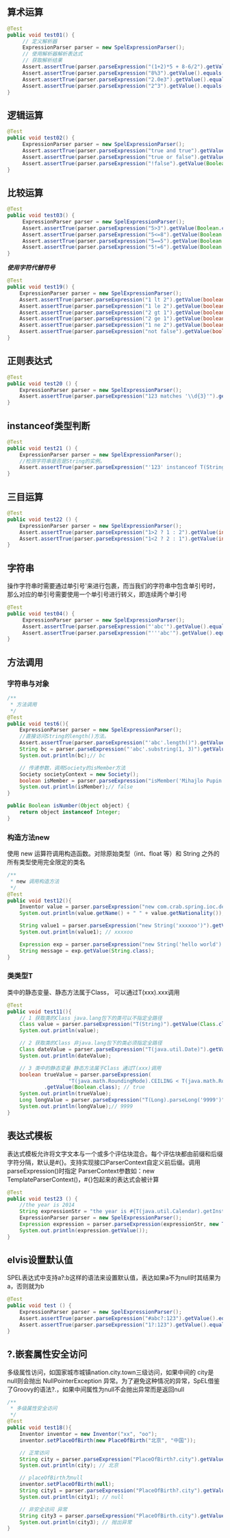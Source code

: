 ## 算术运算

```java
@Test
public void test01() {
	 // 定义解析器
	 ExpressionParser parser = new SpelExpressionParser();
     // 使用解析器解析表达式
     // 获取解析结果
	 Assert.assertTrue(parser.parseExpression("(1+2)*5 + 8-6/2").getValue().equals(20));//加减乘除
	 Assert.assertTrue(parser.parseExpression("8%3").getValue().equals(2));//求余
	 Assert.assertTrue(parser.parseExpression("2.0e3").getValue().equals(2000.0));//指数
	 Assert.assertTrue(parser.parseExpression("2^3").getValue().equals(8));//指数
}
```

<a name="obV5u"></a>

## 逻辑运算

```java
@Test
public void test02() {
	 ExpressionParser parser = new SpelExpressionParser();
	 Assert.assertTrue(parser.parseExpression("true and true").getValue(Boolean.class));//与
	 Assert.assertTrue(parser.parseExpression("true or false").getValue(Boolean.class));//与
	 Assert.assertTrue(parser.parseExpression("!false").getValue(Boolean.class));//非
}
```

<a name="SoRHg"></a>

## 比较运算

```java
@Test
public void test03() {
	 ExpressionParser parser = new SpelExpressionParser();
	 Assert.assertTrue(parser.parseExpression("5>3").getValue(Boolean.class));
	 Assert.assertTrue(parser.parseExpression("5<=8").getValue(Boolean.class));
	 Assert.assertTrue(parser.parseExpression("5==5").getValue(Boolean.class));
	 Assert.assertTrue(parser.parseExpression("5!=6").getValue(Boolean.class));
}
```

<a name="WcPzH"></a>

***使用字符代替符号***

```java
@Test
public void test19() {
    ExpressionParser parser = new SpelExpressionParser();
    Assert.assertTrue(parser.parseExpression("1 lt 2").getValue(boolean.class));//1<2
    Assert.assertTrue(parser.parseExpression("1 le 2").getValue(boolean.class));//1<=2
    Assert.assertTrue(parser.parseExpression("2 gt 1").getValue(boolean.class));//2>1
    Assert.assertTrue(parser.parseExpression("2 ge 1").getValue(boolean.class));//2>=1
    Assert.assertTrue(parser.parseExpression("1 ne 2").getValue(boolean.class));//1!=2
    Assert.assertTrue(parser.parseExpression("not false").getValue(boolean.class));//!false
}
```

<a name="zuZWM"></a>

## 正则表达式

```java
@Test
public void test20 () {
    ExpressionParser parser = new SpelExpressionParser();
    Assert.assertTrue(parser.parseExpression("123 matches '\\d{3}'").getValue(Boolean.class));//正则匹配三位数字
}
```

<a name="qWBbP"></a>

## instanceof类型判断

```java
@Test
public void test21 () {
    ExpressionParser parser = new SpelExpressionParser();
    //检测字符串是否是String的实例。
    Assert.assertTrue(parser.parseExpression("'123' instanceof T(String)").getValue(Boolean.class));
}
```

<a name="YvNhh"></a>

## 三目运算

```java
@Test
public void test22 () {
    ExpressionParser parser = new SpelExpressionParser();
    Assert.assertTrue(parser.parseExpression("1>2 ? 1 : 2").getValue(int.class) == 2);//1跟2之间的较大者为2。
    Assert.assertTrue(parser.parseExpression("1<2 ? 2 : 1").getValue(int.class) == 2);//1跟2之间的较大者为2。
}
```

<a name="MRjDH"></a>

## 字符串

操作字符串时需要通过单引号'来进行包裹，而当我们的字符串中包含单引号时，那么对应的单引号需要使用一个单引号进行转义，即连续两个单引号

```java
@Test
public void test04() {
	 ExpressionParser parser = new SpelExpressionParser();
	 Assert.assertTrue(parser.parseExpression("'abc'").getValue().equals("abc"));
	 Assert.assertTrue(parser.parseExpression("'''abc'").getValue().equals("'abc"));
}
```

<a name="Rr2t0"></a>

## 方法调用

<a name="svFMB"></a>

### 字符串与对象

```java
/**
 * 方法调用
 */
@Test
public void test6(){
    ExpressionParser parser = new SpelExpressionParser();
    //直接访问String的length()方法。
    Assert.assertTrue(parser.parseExpression("'abc'.length()").getValue().equals(3));
    String bc = parser.parseExpression("'abc'.substring(1, 3)").getValue(String.class);
    System.out.println(bc);// bc

    // 传递参数，调用Society的isMember方法
    Society societyContext = new Society();
    boolean isMember = parser.parseExpression("isMember('Mihajlo Pupin')").getValue(societyContext, Boolean.class);
    System.out.println(isMember);// false
}

public Boolean isNumber(Object object) {
    return object instanceof Integer;
}
```

<a name="ST0Vb"></a>

### 构造方法new

使用 new 运算符调用构造函数。对除原始类型（int、float 等）和 String 之外的所有类型使用完全限定的类名

```java
/**
 * new 调用构造方法
 */
@Test
public void test12(){
    Inventor value = parser.parseExpression("new com.crab.spring.ioc.demo20.Inventor('ooo','xxx')").getValue(Inventor.class);
    System.out.println(value.getName() + " " + value.getNationality()); // ooo xxx

    String value1 = parser.parseExpression("new String('xxxxoo')").getValue(String.class);
    System.out.println(value1); // xxxxoo

    Expression exp = parser.parseExpression("new String('hello world').toUpperCase()");
    String message = exp.getValue(String.class);
}
```

<a name="RzHYl"></a>

### 类类型T

类中的静态变量、静态方法属于Class， 可以通过T(xxx).xxx调用

```java
@Test
public void test11(){
    // 1 获取类的Class java.lang包下的类可以不指定全路径
    Class value = parser.parseExpression("T(String)").getValue(Class.class);
    System.out.println(value);

    // 2 获取类的Class 非java.lang包下的类必须指定全路径
    Class dateValue = parser.parseExpression("T(java.util.Date)").getValue(Class.class);
    System.out.println(dateValue);

    // 3 类中的静态变量 静态方法属于Class 通过T(xxx)调用
    boolean trueValue = parser.parseExpression(
                    "T(java.math.RoundingMode).CEILING < T(java.math.RoundingMode).FLOOR")
            .getValue(Boolean.class); // true
    System.out.println(trueValue);
    Long longValue = parser.parseExpression("T(Long).parseLong('9999')").getValue(Long.class);
    System.out.println(longValue);// 9999
}
```

<a name="YDuJD"></a>

## 表达式模板

表达式模板允许将文字文本与一个或多个评估块混合。每个评估块都由前缀和后缀字符分隔，默认是#{}。支持实现接口ParserContext自定义前后缀。调用parseExpression()时指定 ParserContext参数如：new TemplateParserContext()，#{}包起来的表达式会被计算

```java
@Test
public void test23 () {
    //the year is 2014
    String expressionStr = "the year is #{T(java.util.Calendar).getInstance().get(T(java.util.Calendar).YEAR)}";
    ExpressionParser parser = new SpelExpressionParser();
    Expression expression = parser.parseExpression(expressionStr, new TemplateParserContext());
    System.out.println(expression.getValue());
}
```

<a name="hB7Kg"></a>

## elvis设置默认值

SPEL表达式中支持a?:b这样的语法来设置默认值，表达如果a不为null时其结果为a，否则就为b

```java
@Test
public void test () {
    ExpressionParser parser = new SpelExpressionParser();
    Assert.assertTrue(parser.parseExpression("#abc?:123").getValue().equals(123));//变量abc不存在
    Assert.assertTrue(parser.parseExpression("1?:123").getValue().equals(1));//数字1不为null
}
```

<a name="NSokt"></a>

## ?.嵌套属性安全访问

多级属性访问，如国家城市城镇nation.city.town三级访问，如果中间的 city是null则会抛出 NullPointerException 异常。为了避免这种情况的异常，SpEL借鉴了Groovy的语法?.，如果中间属性为null不会抛出异常而是返回null

```java
/**
 * 多级属性安全访问
 */
@Test
public void test18(){
    Inventor inventor = new Inventor("xx", "oo");
    inventor.setPlaceOfBirth(new PlaceOfBirth("北京", "中国"));

    // 正常访问
    String city = parser.parseExpression("PlaceOfBirth?.city").getValue(context, inventor, String.class);
    System.out.println(city); // 北京

    // placeOfBirth为null
    inventor.setPlaceOfBirth(null);
    String city1 = parser.parseExpression("PlaceOfBirth?.city").getValue(context, inventor, String.class);
    System.out.println(city1); // null

    // 非安全访问 异常
    String city3 = parser.parseExpression("PlaceOfBirth.city").getValue(context, inventor, String.class);
    System.out.println(city3); // 抛出异常
}
```

<a name="jt22J"></a>